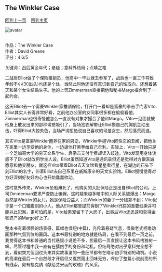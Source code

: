## The Winkler Case
[回到上一页](https://boheme130.github.io/Reviews/)  &nbsp;&nbsp;  [回到主页](https://boheme130.github.io/Fiction.git.io/)

![avatar]()
<br>
<br>

作品：The Winkler Case <br>
作者：David Greene<br>
评分：4.6/5<br>

关键词：战后黄金年代；悬疑；意料外结局；点睛之笔

二战后Elliot做了个保险推销员，他高中一毕业就去参军了，战后也一直工作导致年龄不小(30出头)也还是个处，当然此时他还没有意识到自己的性取向，还想着某天和某个女生结婚生子。他的上司Zimmerman直接把他和秘书Margo撮合到了一起约会。

这天Elliot去一个富豪Winkler家推销保险，打开门一看却是富豪的拳击手门客Vito. Elliot其实人长得非常好看，之前他办公室的女同事很多都在偷偷看他，Zimmerman也很奇怪他怎么一直没有对象才撮合了他和Margo。Vito一见面就被他身上散发出来的那种诱惑吸引了，当场宽衣解带让Elliot摸自己的胸肌主动出击，吓得Elliot大惊失色，当场严词拒绝说自己喜欢的可是女生，然后落荒而逃。

其实Vito是富豪Winkler圈养在家的男宠，Winkler手握Vito同性恋的丑闻，把他关在家里一边享受他的身体，一边逼他打黑拳给自己牟利。实际上，Vito一开始只是一个芝加哥大学的穷天文系学生，靠拳击支付学费却误入歧途。Vito发现用身体诱惑不了Elliot就改用学生人设。Elliot虽然知道Vito是通讯录但还是觉得对方很真诚愿意和他交朋友，就这样Vito带着Elliot去天文馆看星星看行星，在湖边的石头下刻Elliot的名字，带着Elliot去自己系里在威斯康辛的天文实验馆。Elliot慢慢觉得对方好深刻好友好内心也开始蠢蠢欲动。

这时意外传来，Winkler坠船淹死了，他购买的大批保险正是出自Elliot的公司。上司Zimmerman要求严查防止骗保，这时越来越多暗中的人际关系被爆出：Margo竟然是Winkler的女儿，她是保险受益人；而Winkler的妻子一分钱拿不到；Vito似乎是一个口蜜腹剑的小人，他从Elliot那里提前得到了Winkler行踪的重要线索并可能以此犯案，更可怕的是，Vito给男宠留下了大房子，出事后Vito还迅速和获得金钱遗产的Margo好上了。

整本书有着很强的场景感，篇幅也很短(中篇)，充斥着悬疑气息，很像老式柯南动画那种气氛到位的画风。这本书最特别的地方就是结局，在看不到最后一页之前，我觉得这本书和普通的当代悬疑小说差不多，但最后一页直接让这本书风格独树一帜。尽管过程中我一直有在猜凶手的身份和动机，但结局绝对出乎意料完全想不到，看似突兀但回过头来其实故事里的一些细节都有在暗示凶手特别的动机。小说的高潮在最后一个自然段才开启但又戛然而止回味无穷，呼应了整篇小说前面的所有线索，颇有福克纳《献给艾米丽的玫瑰》的风采。